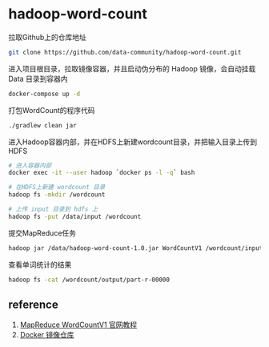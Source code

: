 # hadoop-word-count

拉取Github上的仓库地址

```bash
git clone https://github.com/data-community/hadoop-word-count.git
```

进入项目根目录，拉取镜像容器，并且启动伪分布的 Hadoop 镜像，会自动挂载 Data 目录到容器内

```bash
docker-compose up -d
```

打包WordCount的程序代码

```bash
./gradlew clean jar
```

进入Hadoop容器内部，并在HDFS上新建wordcount目录，并把输入目录上传到HDFS

```bash
# 进入容器内部
docker exec -it --user hadoop `docker ps -l -q` bash

# 在HDFS上新建 wordcount 目录
hadoop fs -mkdir /wordcount

# 上传 input 目录到 hdfs 上
hadoop fs -put /data/input /wordcount
```

提交MapReduce任务

```bash
hadoop jar /data/hadoop-word-count-1.0.jar WordCountV1 /wordcount/input /wordcount/output
```

查看单词统计的结果

```bash
hadoop fs -cat /wordcount/output/part-r-00000
```

## reference

1. [MapReduce WordCountV1 官网教程](https://hadoop.apache.org/docs/stable/hadoop-mapreduce-client/hadoop-mapreduce-client-core/MapReduceTutorial.html#Example:_WordCount_v1.0)
2. [Docker 镜像仓库](https://hub.docker.com/r/5200710/hadoop)

